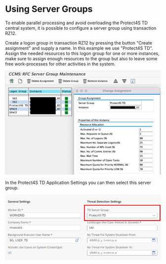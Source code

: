 # Using Server Groups

To enable parallel processing and avoid overloading the Protect4S TD central system, it is possible to configure a server group using transaction RZ12.

Create a logon group in transaction RZ12 by pressing the button "Create assignment" and supply a name. In this example we use "Protect4S TD". Assign the needed resources to this logon group for one or more instances, make sure to assign enough resources to the group but also to leave some free work-processes for other activities in the system.

![RZ12 Creating a Server group](<../../.gitbook/assets/image (35).png>)

In the Protect4S TD Application Settings you can then select this server group.

![](<../../.gitbook/assets/image (76).png>)
